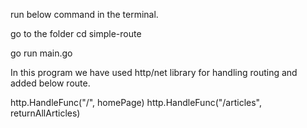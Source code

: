 run below command in the terminal.

go to the folder cd simple-route

go run main.go


In this program we have used http/net library for handling routing and added below route.

http.HandleFunc("/", homePage)
http.HandleFunc("/articles", returnAllArticles)